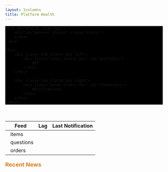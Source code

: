 ```yaml
---
layout: 1columns
title: Platform Health
---
```


<script src="/javascripts/twitter.js">
</script>
<script src="/javascripts/lagfeeds.js">
</script>

<div class="status_bar">

    <div id="status_color_api">
        <div id="general_status" class="status">
        </div>
    </div>

    <div>
        <div class="sub_status_bar left">
            <div class="inner_status_bar" id="apiStatus">
                API
            </div>
        </div>

        <div class="sub_status_bar right">
            <div class="inner_status_bar" id="feedStatus">
                Notifications
            </div>
        </div>
    </div>
</div>
<br />
<!--<h3><u>Lag Feeds</u></h3>-->

<table class="ch-datagrid">
	<thead>
		<tr>
			<th scope="col">Feed</th>
			<th scope="col">Lag</th>
			<th scope="col">Last Notification</th>
		</tr>
	</thead>
	<tbody>
		<tr>
			<td><div id="itemsLagStatus">&nbsp; items </div></td>
			<td><div id="itemsLag">&nbsp;</div></td>
			<td><div id="itemsNovedadLag">&nbsp;</div></td>
     	</tr>
		<tr>
			<td><div id="questionsLagStatus">&nbsp; questions </div></td>
			<td><div id="questionsLag">&nbsp;</div></td>
			<td><div id="questionsNovedadLag">&nbsp;</div></td>
     	</tr>
		<tr>
			<td><div id="ordersLagStatus">&nbsp; orders </div></td>
			<td><div id="ordersLag">&nbsp;</div></td>
			<td><div id="ordersNovedadLag">&nbsp;</div></td>
     	</tr>
	</tbody>
</table>

<div class="ch-g1">
    <div class="SubTitles">Recent News</div>
    <div id="lastTweets"></div>
</div>


<style>

.status {
    padding: 5%;
    font-size: 24px;
    font-weight: bold;
    color: #FFF;
    margin: auto;
    display: block;
    width: 55%;
}

.sub_status_bar {
    width:49.8%;
    color: #FFF;
    padding-top: 2%;
    padding-bottom: 2%;
    margin-top: 0.5%;
    background: -moz-linear-gradient(top, #3A3A3A 0%, #444 100%);
    background: -webkit-linear-gradient(top, #3A3A3A 0%, #444 100%);
    background: -o-linear-gradient(top, #3A3A3A 0%, #444 100%);
    background: -ms-linear-gradient(top, #3A3A3A 0%, #444 100%);
    background: linear-gradient(top, #3A3A3A 0%, #444 100%);
}

.left {
    float: left;
}

.right {
    float: right;
}

.inner_status_bar {
    width: 70%;
    margin: auto;
    display: block;
    font-size: 20px;
}

.inner_status_box {
    width: 50%;
    margin: auto;
    display: block;
    font-size: 20px;
}

.inner_status_bar img{
    margin-right: 5%;
}

.status_bar {
    width: 100%;
    margin-bottom: 20px;
    background-color: #000;
}

.SubTitles {
    color: #DC7B1C;
    font-size: 18px;
    font-weight: bold;
    padding-bottom: 15px;
    margin-top: 20px;
}

.red {
    background-color: #FF7773;
}

.yellow {
    background-color: #FFDA40;
}

.green {
    background-color: #74E868;
}

#lastTweets {
    width: 600px;
    font-family: georgia;
    font-size: 15px;
    color: #333333;
    padding: 10px;
}

#lastTweets .tweet {
    margin: 0 auto 15px auto;
    padding: 0 0 15px 0;
    border-bottom: 1px dotted #ccc;
}

#lastTweets .tweet a {
    text-decoration: none;
    color: #13c9d0;
}

#lastTweets .tweet a:hover {
    text-decoration: underline;
}

#lastTweets .tweet .time {
    font-size: 10px;
    font-style: italic;
    color: #666666;
}

</style>
